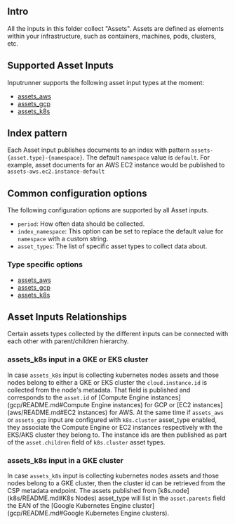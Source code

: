 ## Intro

All the inputs in this folder collect "Assets". Assets are defined as elements within your infrastructure, such as containers, machines, pods, clusters, etc.

## Supported Asset Inputs

Inputrunner supports the following asset input types at the moment:

- [assets_aws](aws/README.md)
- [assets_gcp](gcp/README.md)
- [assets_k8s](k8s/README.md)


## Index pattern

Each Asset input publishes documents to an index with pattern `assets-{asset.type}-{namespace}`. The default `namespace` value is `default`. For example, asset documents for an AWS EC2 instance would be published to `assets-aws.ec2.instance-default`

##  Common configuration options

The following configuration options are supported by all Asset inputs.

* `period`: How often data should be collected.
* `index_namespace`: This option can be set to replace the default value for `namespace` with a custom string.
* `asset_types`: The list of specific asset types to collect data about.

### Type specific options

- [assets_aws](aws/README.md#Configuration)
- [assets_gcp](gcp/README.md#Configuration)
- [assets_k8s](k8s/README.md#Configuration)


## Asset Inputs Relationships

Certain assets types collected by the different inputs can be connected with each other
with parent/children hierarchy.

### assets_k8s input in a GKE or EKS cluster
In case `assets_k8s` input is collecting kubernetes nodes assets and those nodes belong to either
a GKE or EKS cluster the `cloud.instance.id` is collected from the node's metadata.
That field is published and corresponds to the `asset.id` of [Compute Engine instances](gcp/README.md#Compute Engine instances) for GCP or
[EC2 instances](aws/README.md#EC2 instances) for AWS.
At the same time if `assets_aws` or `assets_gcp` input are configured with `k8s.cluster` asset_type enabled,
they associate the Compute Engine or EC2 instances respectively with the EKS/AKS cluster they belong to.
The instance ids are then published as part of the `asset.children` field of `k8s.cluster` asset types.


### assets_k8s input in a GKE cluster

In case `assets_k8s` input is collecting kubernetes nodes assets and those nodes belong to a
GKE cluster, then the cluster id can be retrieved from the CSP metadata endpoint.
The assets published from [k8s.node](k8s/README.md#K8s Nodes) asset_type will list in the 
`asset.parents` field the EAN of the [Google Kubernetes Engine cluster](gcp/README.md#Google Kubernetes Engine clusters).


